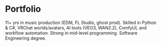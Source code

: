 # Portfolio
11+ yrs in music production (EDM, FL Studio, ghost prod). Skilled in Python &amp; C#, VRChat worlds/avatars, AI tools (VEO3, WAN2.2), ComfyUI, and workflow automation. Strong in mid-level programming. Software Engineering degree.

